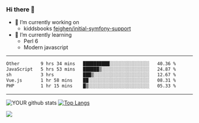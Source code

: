 ### Hi there 👋

- 🔭 I’m currently working on
  - kiddsbooks [feighen/initial-symfony-support](https://github.com/noondaysun/kiddsbooks.com/tree/feighen/initial-symfony-support)
- 🌱 I’m currently learning
  - Perl 6
  - Modern javascript

---
<!--START_SECTION:waka-->

```txt
Other        9 hrs 34 mins   ██████████░░░░░░░░░░░░░░░   40.36 %
JavaScript   5 hrs 53 mins   ██████▒░░░░░░░░░░░░░░░░░░   24.87 %
sh           3 hrs           ███▒░░░░░░░░░░░░░░░░░░░░░   12.67 %
Vue.js       1 hr 58 mins    ██░░░░░░░░░░░░░░░░░░░░░░░   08.31 %
PHP          1 hr 15 mins    █▒░░░░░░░░░░░░░░░░░░░░░░░   05.33 %
```

<!--END_SECTION:waka-->
---
![YOUR github stats](https://github-readme-stats.vercel.app/api?username=noondaysun&show_icons=true&theme=onedark) [![Top Langs](https://github-readme-stats.vercel.app/api/top-langs/?username=noondaysun&layout=compact&theme=onedark)](https://github.com/anuraghazra/github-readme-stats)

[<img src="https://img.shields.io/badge/linkedin-%230077B5.svg?&style=for-the-badge&logo=linkedin&logoColor=white" />](https://www.linkedin.com/in/feighen-oosterbroek-9630a514a/)

<!--
**noondaysun/noondaysun** is a ✨ _special_ ✨ repository because its `README.md` (this file) appears on your GitHub profile.

Here are some ideas to get you started:

- 🔭 I’m currently working on ...
- 🌱 I’m currently learning ...
- 👯 I’m looking to collaborate on ...
- 🤔 I’m looking for help with ...
- 💬 Ask me about ...
- 📫 How to reach me: ...
- 😄 Pronouns: ...
- ⚡ Fun fact: ...
-->
